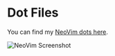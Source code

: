 # Dot Files

You can find my [NeoVim dots here](https://github.com/dzh-ma/dot/blob/main/nvim/README.md).

![NeoVim Screenshot](https://github.com/user-attachments/assets/28960bad-6133-4579-8ca4-0d0e5507386a)
